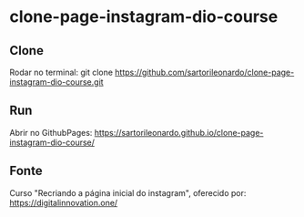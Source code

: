 # clone-page-instagram-dio-course

## Clone
Rodar no terminal: git clone https://github.com/sartorileonardo/clone-page-instagram-dio-course.git 

## Run
Abrir no GithubPages: https://sartorileonardo.github.io/clone-page-instagram-dio-course/

## Fonte
Curso "Recriando a página inicial do instagram", oferecido por: https://digitalinnovation.one/
